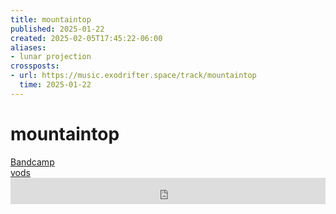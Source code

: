```yaml
---
title: mountaintop
published: 2025-01-22
created: 2025-02-05T17:45:22-06:00
aliases:
- lunar projection
crossposts:
- url: https://music.exodrifter.space/track/mountaintop
  time: 2025-01-22
---
```


# mountaintop

<div class="flex">
<div><i class="ri-store-2-fill"></i> <a href="https://music.exodrifter.space/track/mountaintop">Bandcamp</a></div>
<div><i class="ri-video-fill"></i> <a href="https://vods.exodrifter.space/tag/song-mountaintop">vods</a></div>
</div>

<iframe style="border: 0; width: 100%; max-width: 700px; height: 42px;" src="https://bandcamp.com/EmbeddedPlayer/album=253081176/size=small/bgcol=ffffff/linkcol=0687f5/track=908542092/transparent=true/" seamless><a href="https://music.exodrifter.space/album/future-formant">future formant by exodrifter</a></iframe>
